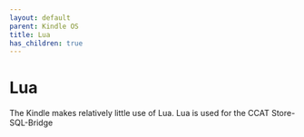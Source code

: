 ```yaml
---
layout: default
parent: Kindle OS
title: Lua
has_children: true
---
```


# Lua
The Kindle makes relatively little use of Lua.
Lua is used for the CCAT Store-SQL-Bridge